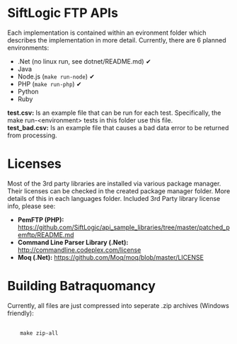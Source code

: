 SiftLogic FTP APIs
==================

Each implementation is contained within an evironment folder which describes the implementation in more detail. Currently, there are 6 planned environments:

* .Net (no linux run, see dotnet/README.md) ✔
* Java
* Node.js (<code>make run-node</code>) ✔
* PHP (<code>make run-php</code>) ✔
* Python
* Ruby

**test.csv:** Is an example file that can be run for each test. Specifically, the make run-\<environment\> tests in this folder use this file.<br/>
**test_bad.csv:** Is an example file that causes a bad data error to be returned from processing.

Licenses
========

Most of the 3rd party libraries are installed via various package manager. Their licenses can be checked in the created package manager folder. More details of this in each languages folder. Included 3rd Party library license info, please see:

* **PemFTP (PHP):** https://github.com/SiftLogic/api_sample_libraries/tree/master/patched_pemftp/README.md
* **Command Line Parser Library (.Net):** http://commandline.codeplex.com/license
* **Moq (.Net):** https://github.com/Moq/moq/blob/master/LICENSE

Building Batraquomancy
======================

Currently, all files are just compressed into seperate .zip archives (Windows friendly):
<pre>
  <code>
    make zip-all
  </code>
</pre>
